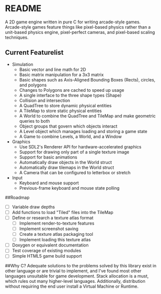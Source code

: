 # README

A 2D game engine written in pure C for writing arcade-style games. Arcade-style games feature things like pixel-based physics rather than a unit-based physics engine, pixel-perfect cameras, and pixel-based scaling techniques. 

## Current Featurelist

- Simulation
	- Basic vector and line math for 2D
	- Basic matrix manipulation for a 3x3 matrix
	- Basic shapes such as Axis-Aligned Bounding Boxes (Rects), circles, and polygons
	- Changes to Polygons are cached to speed up usage
	- A single interface to the three shape types (Shape)
	- Collision and intersection
	- A QuadTree to store dynamic physical entities
	- A TileMap to store static physical entities
	- A World to combine the QuadTree and TileMap and make geometric queries to both
	- Object groups that govern which objects interact
	- A Level object which manages loading and storing a game state
	- A Game to combine Levels, a World, and a Window
- Graphics
	- Use SDL2's Renderer API for hardware-accelerated graphics
	- Support for drawing only part of a single texture image
	- Support for basic animations
	- Automatically draw objects in the World struct
	- Automatically draw tilemaps in the World struct
	- A Camera that can be configured to letterbox or stretch
- Input
	- Keyboard and mouse support
	- Previous-frame keyboard and mouse state polling

##Roadmap
- [ ] Variable draw depths
- [ ] Add functions to load "Tiled" files into the TileMap
- [ ] Define or research a texture atlas format
	- [ ] Implement render-to-texture features
	- [ ] Implement screenshot saving
	- [ ] Create a texture atlas packaging tool
	- [ ] Implement loading this texture atlas
- [ ] Doxygen or equivalent documentation
- [ ] Test coverage of existing modules
- [ ] Simple HTML5 game build support

##Why C?
Adequate solutions to the problems solved by this library exist in other language or are trivial to implement, and I've found most other languages unsuitable for game development. Stack allocation is a must, which rules out many higher-level languages. Additionally, distribution without requiring the end user install a Virtual Machine or Runtime.
